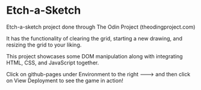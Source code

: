 # Etch-a-Sketch
Etch-a-sketch project done through The Odin Project (theodingproject.com)

It has the functionality of clearing the grid, starting a new drawing, and resizing the grid to your liking.

This project showcases some DOM manipulation along with integrating HTML, CSS, and JavaScript together.

Click on github-pages under Environment to the right ---> and then click on View Deployment to see the game in action!
